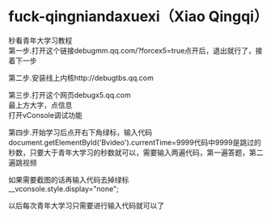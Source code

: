 # fuck-qingniandaxuexi（Xiao Qingqi）
秒看青年大学习教程  
第一步.打开这个链接debugmm.qq.com/?forcex5=true点开后，退出就行了，接着下一步  

第二步.安装线上内核http://debugtbs.qq.com  

第三步.打开这个网页debugx5.qq.com  
最上方大字，点信息  
打开vConsole调试功能  

第四步.开始学习后点开右下角绿标，输入代码document.getElementById('Bvideo').currentTime=9999代码中9999是跳过的秒数，只要大于青年大学习的秒数就可以，需要输入两遍代码，第一遍答题，第二遍跳视频  

如果需要截图的话再输入代码去掉绿标  
__vconsole.style.display="none";  

以后每次青年大学习只需要进行输入代码就可以了  

